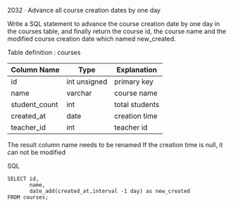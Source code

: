 2032 · Advance all course creation dates by one day

Write a SQL statement to advance the course creation date by one day in the courses table, and finally
return the course id, the course name and the modified course creation date which named new_created.

Table definition : courses

| Column Name   | Type         | Explanation       |
|---------------|--------------|----------------|
| id            | int unsigned | primary key    |
| name          | varchar      | course name    |
| student_count | int          | total students |
| created_at    | date         | creation time  |
| teacher_id    | int          | teacher id     |

The result column name needs to be renamed
If the creation time is null, it can not be modified

SQL
```
SELECT id,
       name,
       date_add(created_at,interval -1 day) as new_created
FROM courses;

```